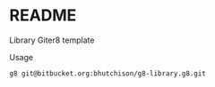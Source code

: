 # README #

Library Giter8  template

Usage
```
g8 git@bitbucket.org:bhutchison/g8-library.g8.git
```

